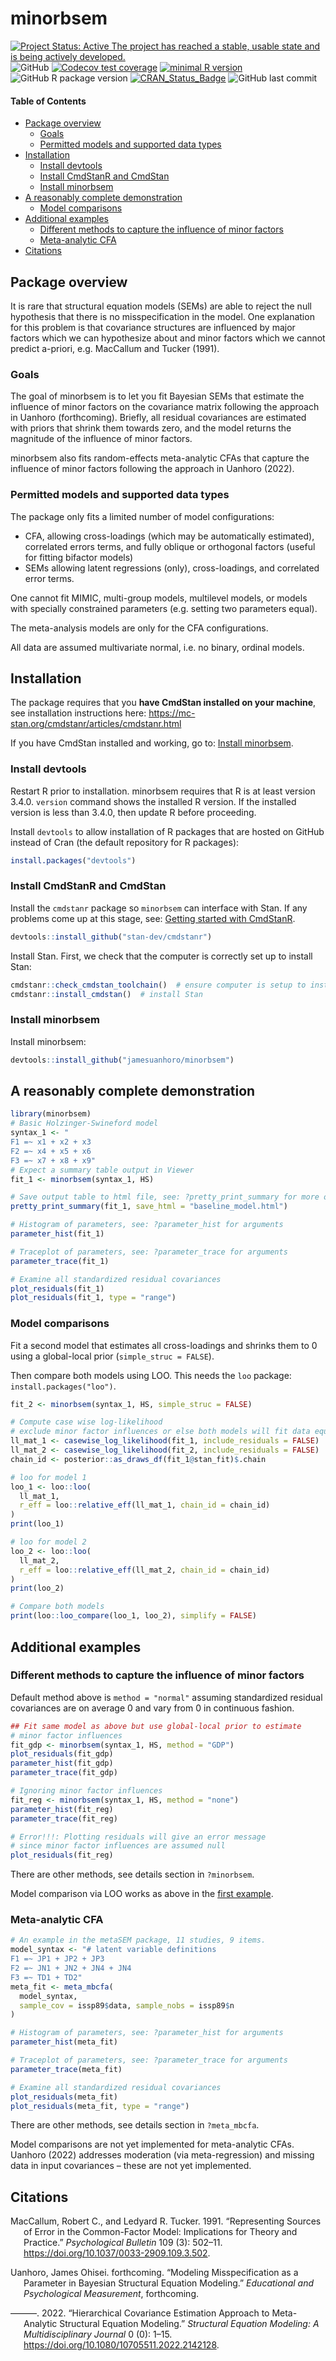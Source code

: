 
# minorbsem

<!-- badges: start -->

[![Project Status: Active The project has reached a stable, usable state
and is being actively
developed.](https://www.repostatus.org/badges/latest/active.svg)](https://www.repostatus.org/#active)
![GitHub](https://img.shields.io/github/license/jamesuanhoro/minorbsem)
[![Codecov test
coverage](https://codecov.io/gh/jamesuanhoro/minorbsem/branch/master/graph/badge.svg)](https://app.codecov.io/gh/jamesuanhoro/minorbsem?branch=master)
[![minimal R
version](https://img.shields.io/badge/R%3E%3D-3.4.0-6666ff.svg)](https://cran.r-project.org/)
![GitHub R package
version](https://img.shields.io/github/r-package/v/jamesuanhoro/minorbsem)
[![CRAN_Status_Badge](https://www.r-pkg.org/badges/version/minorbsem)](https://cran.r-project.org/package=minorbsem)
![GitHub last
commit](https://img.shields.io/github/last-commit/jamesuanhoro/minorbsem)
<!-- badges: end -->

#### Table of Contents

- [Package overview](#package-overview)
  - [Goals](#goals)
  - [Permitted models and supported data
    types](#permitted-models-and-supported-data-types)
- [Installation](#installation)
  - [Install devtools](#install-devtools)
  - [Install CmdStanR and CmdStan](#install-cmdstanr-and-cmdstan)
  - [Install minorbsem](#install-minorbsem)
- [A reasonably complete
  demonstration](#a-reasonably-complete-demonstration)
  - [Model comparisons](#model-comparisons)
- [Additional examples](#additional-examples)
  - [Different methods to capture the influence of minor
    factors](#different-methods-to-capture-the-influence-of-minor-factors)
  - [Meta-analytic CFA](#meta-analytic-cfa)
- [Citations](#citations)

## Package overview

It is rare that structural equation models (SEMs) are able to reject the
null hypothesis that there is no misspecification in the model. One
explanation for this problem is that covariance structures are
influenced by major factors which we can hypothesize about and minor
factors which we cannot predict a-priori, e.g. MacCallum and Tucker
(1991).

### Goals

The goal of minorbsem is to let you fit Bayesian SEMs that estimate the
influence of minor factors on the covariance matrix following the
approach in Uanhoro (forthcoming). Briefly, all residual covariances are
estimated with priors that shrink them towards zero, and the model
returns the magnitude of the influence of minor factors.

minorbsem also fits random-effects meta-analytic CFAs that capture the
influence of minor factors following the approach in Uanhoro (2022).

### Permitted models and supported data types

The package only fits a limited number of model configurations:

- CFA, allowing cross-loadings (which may be automatically estimated),
  correlated errors terms, and fully oblique or orthogonal factors
  (useful for fitting bifactor models)
- SEMs allowing latent regressions (only), cross-loadings, and
  correlated error terms.

One cannot fit MIMIC, multi-group models, multilevel models, or models
with specially constrained parameters (e.g. setting two parameters
equal).

The meta-analysis models are only for the CFA configurations.

All data are assumed multivariate normal, i.e. no binary, ordinal
models.

## Installation

The package requires that you **have CmdStan installed on your
machine**, see installation instructions here:
<https://mc-stan.org/cmdstanr/articles/cmdstanr.html>

If you have CmdStan installed and working, go to: [Install
minorbsem](#install-minorbsem).

### Install devtools

Restart R prior to installation. minorbsem requires that R is at least
version 3.4.0. `version` command shows the installed R version. If the
installed version is less than 3.4.0, then update R before proceeding.

Install `devtools` to allow installation of R packages that are hosted
on GitHub instead of Cran (the default repository for R packages):

``` r
install.packages("devtools")
```

### Install CmdStanR and CmdStan

Install the `cmdstanr` package so `minorbsem` can interface with Stan.
If any problems come up at this stage, see: [Getting started with
CmdStanR](https://mc-stan.org/cmdstanr/articles/cmdstanr.html).

``` r
devtools::install_github("stan-dev/cmdstanr")
```

Install Stan. First, we check that the computer is correctly set up to
install Stan:

``` r
cmdstanr::check_cmdstan_toolchain()  # ensure computer is setup to install Stan
cmdstanr::install_cmdstan()  # install Stan
```

### Install minorbsem

Install minorbsem:

``` r
devtools::install_github("jamesuanhoro/minorbsem")
```

## A reasonably complete demonstration

``` r
library(minorbsem)
# Basic Holzinger-Swineford model
syntax_1 <- "
F1 =~ x1 + x2 + x3
F2 =~ x4 + x5 + x6
F3 =~ x7 + x8 + x9"
# Expect a summary table output in Viewer
fit_1 <- minorbsem(syntax_1, HS)

# Save output table to html file, see: ?pretty_print_summary for more options
pretty_print_summary(fit_1, save_html = "baseline_model.html")

# Histogram of parameters, see: ?parameter_hist for arguments
parameter_hist(fit_1)

# Traceplot of parameters, see: ?parameter_trace for arguments
parameter_trace(fit_1)

# Examine all standardized residual covariances
plot_residuals(fit_1)
plot_residuals(fit_1, type = "range")
```

### Model comparisons

Fit a second model that estimates all cross-loadings and shrinks them to
0 using a global-local prior (`simple_struc = FALSE`).

Then compare both models using LOO. This needs the `loo` package:
`install.packages("loo")`.

``` r
fit_2 <- minorbsem(syntax_1, HS, simple_struc = FALSE)

# Compute case wise log-likelihood
# exclude minor factor influences or else both models will fit data equally
ll_mat_1 <- casewise_log_likelihood(fit_1, include_residuals = FALSE)
ll_mat_2 <- casewise_log_likelihood(fit_2, include_residuals = FALSE)
chain_id <- posterior::as_draws_df(fit_1@stan_fit)$.chain

# loo for model 1
loo_1 <- loo::loo(
  ll_mat_1,
  r_eff = loo::relative_eff(ll_mat_1, chain_id = chain_id)
)
print(loo_1)

# loo for model 2
loo_2 <- loo::loo(
  ll_mat_2,
  r_eff = loo::relative_eff(ll_mat_2, chain_id = chain_id)
)
print(loo_2)

# Compare both models
print(loo::loo_compare(loo_1, loo_2), simplify = FALSE)
```

## Additional examples

### Different methods to capture the influence of minor factors

Default method above is `method = "normal"` assuming standardized
residual covariances are on average 0 and vary from 0 in continuous
fashion.

``` r
## Fit same model as above but use global-local prior to estimate
# minor factor influences
fit_gdp <- minorbsem(syntax_1, HS, method = "GDP")
plot_residuals(fit_gdp)
parameter_hist(fit_gdp)
parameter_trace(fit_gdp)

# Ignoring minor factor influences
fit_reg <- minorbsem(syntax_1, HS, method = "none")
parameter_hist(fit_reg)
parameter_trace(fit_reg)

# Error!!!: Plotting residuals will give an error message
# since minor factor influences are assumed null
plot_residuals(fit_reg)
```

There are other methods, see details section in `?minorbsem`.

Model comparison via LOO works as above in the [first
example](#model-comparisons).

### Meta-analytic CFA

``` r
# An example in the metaSEM package, 11 studies, 9 items.
model_syntax <- "# latent variable definitions
F1 =~ JP1 + JP2 + JP3
F2 =~ JN1 + JN2 + JN4 + JN4
F3 =~ TD1 + TD2"
meta_fit <- meta_mbcfa(
  model_syntax,
  sample_cov = issp89$data, sample_nobs = issp89$n
)

# Histogram of parameters, see: ?parameter_hist for arguments
parameter_hist(meta_fit)

# Traceplot of parameters, see: ?parameter_trace for arguments
parameter_trace(meta_fit)

# Examine all standardized residual covariances
plot_residuals(meta_fit)
plot_residuals(meta_fit, type = "range")
```

There are other methods, see details section in `?meta_mbcfa`.

Model comparisons are not yet implemented for meta-analytic CFAs.
Uanhoro (2022) addresses moderation (via meta-regression) and missing
data in input covariances – these are not yet implemented.

## Citations

<div id="refs" class="references csl-bib-body hanging-indent">

<div id="ref-maccallum_representing_1991" class="csl-entry">

MacCallum, Robert C., and Ledyard R. Tucker. 1991. “Representing Sources
of Error in the Common-Factor Model: Implications for Theory and
Practice.” *Psychological Bulletin* 109 (3): 502–11.
<https://doi.org/10.1037/0033-2909.109.3.502>.

</div>

<div id="ref-uanhoro_modeling_2023" class="csl-entry">

Uanhoro, James Ohisei. forthcoming. “Modeling Misspecification as a
Parameter in Bayesian Structural Equation Modeling.” *Educational and
Psychological Measurement*, forthcoming.

</div>

<div id="ref-uanhoro_hierarchical_2022" class="csl-entry">

———. 2022. “Hierarchical Covariance Estimation Approach to Meta-Analytic
Structural Equation Modeling.” *Structural Equation Modeling: A
Multidisciplinary Journal* 0 (0): 1–15.
<https://doi.org/10.1080/10705511.2022.2142128>.

</div>

</div>
